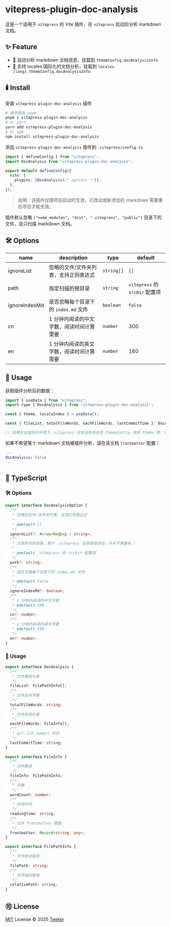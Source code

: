 # vitepress-plugin-doc-analysis

这是一个适用于 `vitepress` 的 Vite 插件，在 `vitepress` 启动后分析 markdown 文档。

## ✨ Feature

- 🚀 自动分析 markdown 文档信息，挂载到 `themeConfig.docAnalysisInfo`
- 🚀 支持 locales 国际化的文档分析，挂载到 `locales.[lang].themeConfig.docAnalysisInfo`

## 🕯️ Install

安装 `vitepress-plugin-doc-analysis` 插件

```bash
# 推荐使用 pnpm
pnpm i vitepress-plugin-doc-analysis
# or yarn
yarn add vitepress-plugin-doc-analysis
# or npm
npm install vitepress-plugin-doc-analysis
```

添加 `vitepress-plugin-doc-analysis` 插件到 `.vitepress/config.ts`

```typescript
import { defineConfig } from "vitepress";
import DocAnalysis from "vitepress-plugin-doc-analysis";

export default defineConfig({
  vite: {
    plugins: [DocAnalysis(/* options */)],
  },
});
```

> 说明：该插件仅限项目启动时生效，已改动或新添加的 markdown 需要重启项目才能生效。

插件默认忽略 `["node_modules", "dist", ".vitepress", "public"]` 目录下的文件，且只扫描 markdown 文档。

## 🛠️ Options

| name          | description                              | type       | default                        |
| ------------- | ---------------------------------------- | ---------- | ------------------------------ |
| ignoreList    | 忽略的文件/文件夹列表，支持正则表达式    | `string[]` | `[]`                           |
| path          | 指定扫描的根目录                         | `string`   | `vitepress` 的 `srcDir` 配置项 |
| ignoreIndexMd | 是否忽略每个目录下的 `index.md` 文件     | `boolean`  | `false`                        |
| cn            | 1 分钟内阅读的中文字数，阅读时间计算需要 | `number`   | 300                            |
| en            | 1 分钟内阅读的英文字数，阅读时间计算需要 | `number`   | 160                            |

## 📖 Usage

获取插件分析后的数据：

```javascript
import { useData } from "vitepress";
import type { DocAnalysis } from "vitepress-plugin-doc-analysis";

const { theme, localeIndex } = useData();

const { fileList, totalFileWords, eachFileWords, lastCommitTime }: DocAnalysis = theme.value;

// 如果处在国际化环境下，vitepress 会将当前语言的 themeConfig 放到 theme 里，与原先的 theme 进行合并
```

如果不希望某个 markdown 文档被插件分析，请在该文档 `frontmatter` 配置：

```yaml
---
docAnalysis: false
---
```

## 📘 TypeScript

### 🛠️ Options

```typescript
export interface DocAnalysisOption {
  /**
   * 忽略的文件/文件夹列表，支持正则表达式
   *
   * @default []
   */
  ignoreList?: Array<RegExp | string>;
  /**
   * 文章所在的目录，基于 .vitepress 目录层级添加，开头不需要有 /
   *
   * @default 'vitepress 的 srcDir 配置项'
   */
  path?: string;
  /**
   * 是否忽略每个目录下的 index.md 文件
   *
   * @default false
   */
  ignoreIndexMd?: boolean;
  /**
   * 1 分钟内阅读的中文字数
   * @default 300
   */
  cn?: number;
  /**
   * 1 分钟内阅读的英文字数
   * @default 160
   */
  en?: number;
}
```

### 📖 Usage

```typescript
export interface DocAnalysis {
  /**
   * 文件路径列表
   */
  fileList: FilePathInfo[];
  /**
   * 文件总共字数
   */
  totalFileWords: string;
  /**
   * 文件信息列表
   */
  eachFileWords: FileInfo[];
  /**
   * git 上次 commit 时间
   */
  lastCommitTime: string;
}

export interface FileInfo {
  /**
   * 文件路径
   */
  fileInfo: FilePathInfo;
  /**
   * 字数
   */
  wordCount: number;
  /**
   * 阅读时间
   */
  readingTime: string;
  /**
   * 文件 frontmatter 数据
   */
  frontmatter: Record<string, any>;
}

export interface FilePathInfo {
  /**
   * 文件绝对路径
   */
  filePath: string;
  /**
   * 文件相对路径
   */
  relativePath: string;
}
```

## 🉑 License

[MIT](../../LICENSE) License © 2025 [Teeker](https://github.com/Kele-Bingtang)
